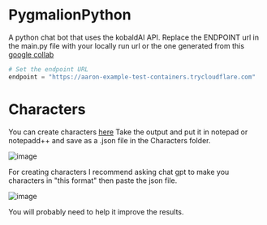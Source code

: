 # PygmalionPython
A python chat bot that uses the kobaldAI API. Replace the ENDPOINT url in the main.py file with your locally run url or the one generated from this [google collab](https://colab.research.google.com/drive/1ZvYq4GmjfsyIkcTQcrBhSFXs8vQLLMAS)

```Python
# Set the endpoint URL
endpoint = "https://aaron-example-test-containers.trycloudflare.com" 
```

# Characters
You can create characters [here](https://oobabooga.github.io/character-creator.html) 
Take the output and put it in notepad or notepadd++ and save as a .json file in the Characters folder. 


![image](https://i.imgur.com/Lyl5BkAl.png)

For creating characters I recommend asking chat gpt to make you characters in "this format" then paste the json file. 

![image](https://i.imgur.com/Y03YH1Xl.png)


You will probably need to help it improve the results.
